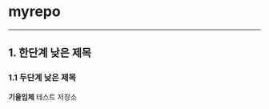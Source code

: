 # myrepo
------------------------------------------
## 1. 한단계 낮은 제목
### 1.1 두단계 낮은 제목
**기울임체**
테스트 저장소
